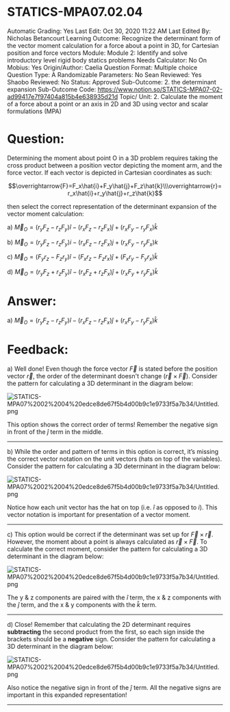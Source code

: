 # STATICS-MPA07.02.04

Automatic Grading: Yes
Last Edit: Oct 30, 2020 11:22 AM
Last Edited By: Nicholas Betancourt
Learning Outcome: Recognize the determinant form of the vector moment calculation for a force about a point in 3D, for Cartesian position and force vectors
Module: Module 2: Identify and solve introductory level rigid body statics problems
Needs Calculator: No
On Mobius: Yes
Origin/Author: Caelia
Question Format: Multiple choice
Question Type: A
Randomizable Parameters: No
Sean Reviewed: Yes
Shaobo Reviewed: No
Status: Approved
Sub-Outcome: 2. the determinant expansion
Sub-Outcome Code: https://www.notion.so/STATICS-MPA07-02-ad99417e7f97404a815b4e638935d21d
Topic/ Unit: 2. Calculate the moment of a force about a point or an axis in 2D and 3D using vector and scalar formulations (MPA)

# Question:

Determining the moment about point O in a 3D problem requires taking the cross product between a position vector depicting the moment arm, and the force vector. If each vector is depicted in Cartesian coordinates as such:

$$\overrightarrow{F}=F_x\hat{i}+F_y\hat{j}+F_z\hat{k}\\\overrightarrow{r}=r_x\hat{i}+r_y\hat{j}+r_z\hat{k}$$

then select the correct representation of the determinant expansion of the vector moment calculation:

a) $\overrightarrow{M}_O=(r_yF_z-r_zF_y)\hat{i}-(r_xF_z-r_zF_x)\hat{j}+(r_xF_y-r_yF_x)\hat{k}$

b) $\overrightarrow{M}_O=(r_yF_z-r_zF_y){i}-(r_xF_z-r_zF_x){j}+(r_xF_y-r_yF_x){k}$

c) $\overrightarrow{M}_O=(F_yr_z-F_zr_y)\hat{i}-(F_xr_z-F_zr_x) \hat{j}+(F_xr_y-F_yr_x)\hat{k}$

d) $\overrightarrow{M}_O=(r_yF_z+r_zF_y)\hat{i}-(r_xF_z+r_zF_x)\hat{j}+(r_xF_y+r_yF_x)\hat{k}$

# Answer:

a) $\overrightarrow{M}_O=(r_yF_z-r_zF_y)\hat{i}-(r_xF_z-r_zF_x)\hat{j}+(r_xF_y-r_yF_x)\hat{k}$

# Feedback:

a) Well done! Even though the force vector $\overrightarrow{F}$ is stated before the position vector $\overrightarrow{r}$, the order of the determinant doesn't change ($\overrightarrow{r}\times\overrightarrow{F}$). Consider the pattern for calculating a 3D determinant in the diagram below:

![STATICS-MPA07%2002%2004%20edce8de67f5b4d00b9c1e9733f5a7b34/Untitled.png](STATICS-MPA07%2002%2004%20edce8de67f5b4d00b9c1e9733f5a7b34/Untitled.png)

This option shows the correct order of terms! Remember the negative sign in front of the $\hat{j}$ term in the middle.

---

b) While the order and pattern of terms in this option is correct, it’s missing the correct vector notation on the unit vectors (hats on top of the variables). Consider the pattern for calculating a 3D determinant in the diagram below:

![STATICS-MPA07%2002%2004%20edce8de67f5b4d00b9c1e9733f5a7b34/Untitled.png](STATICS-MPA07%2002%2004%20edce8de67f5b4d00b9c1e9733f5a7b34/Untitled.png)

Notice how each unit vector has the hat on top (i.e. $\hat{i}$ as opposed to $i$). This vector notation is important for presentation of a vector moment. 

---

c) This option would be correct if the determinant was set up for $\overrightarrow{F}\times\overrightarrow{r}$. However, the moment about a point is always calculated as $\overrightarrow{r}\times\overrightarrow{F}$. To calculate the correct moment, consider the pattern for calculating a 3D determinant in the diagram below:

![STATICS-MPA07%2002%2004%20edce8de67f5b4d00b9c1e9733f5a7b34/Untitled.png](STATICS-MPA07%2002%2004%20edce8de67f5b4d00b9c1e9733f5a7b34/Untitled.png)

The y & z components are paired with the $\hat{i}$ term, the x & z components with the $\hat{j}$ term, and the x & y components with the $\hat{k}$ term.

---

d) Close! Remember that calculating the 2D determinant requires **subtracting** the second product from the first, so each sign inside the brackets should be a **negative** sign. Consider the pattern for calculating a 3D determinant in the diagram below:

![STATICS-MPA07%2002%2004%20edce8de67f5b4d00b9c1e9733f5a7b34/Untitled.png](STATICS-MPA07%2002%2004%20edce8de67f5b4d00b9c1e9733f5a7b34/Untitled.png)

Also notice the negative sign in front of the $\hat{j}$ term. All the negative signs are important in this expanded representation!

---